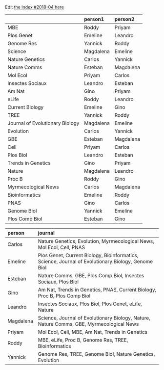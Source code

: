 Edit [the Index #2018-04 here](https://docs.google.com/document/d/1euNyhEsBiimH_rkhz9ersX9i_D6BtlDcjIiyl5QXaww/edit?usp=sharing)


|                                |person1   |person2   |
|:-------------------------------|:---------|:---------|
|MBE                             |Roddy     |Priyam    |
|Plos Genet                      |Emeline   |Leandro   |
|Genome Res                      |Yannick   |Roddy     |
|Science                         |Magdalena |Emeline   |
|Nature Genetics                 |Carlos    |Yannick   |
|Nature Comms                    |Esteban   |Magdalena |
|Mol Ecol                        |Priyam    |Carlos    |
|Insectes Sociaux                |Leandro   |Esteban   |
|Am Nat                          |Gino      |Priyam    |
|eLife                           |Roddy     |Leandro   |
|Current Biology                 |Emeline   |Gino      |
|TREE                            |Yannick   |Roddy     |
|Journal of Evolutionary Biology |Magdalena |Emeline   |
|Evolution                       |Carlos    |Yannick   |
|GBE                             |Esteban   |Magdalena |
|Cell                            |Priyam    |Carlos    |
|Plos Biol                       |Leandro   |Esteban   |
|Trends in Genetics              |Gino      |Priyam    |
|Nature                          |Magdalena |Leandro   |
|Proc B                          |Roddy     |Gino      |
|Myrmecological News             |Carlos    |Magdalena |
|Bioinformatics                  |Emeline   |Roddy     |
|PNAS                            |Gino      |Carlos    |
|Genome Biol                     |Yannick   |Emeline   |
|Plos Comp Biol                  |Esteban   |Gino      |




|person    |journal                                                                                            |
|:---------|:--------------------------------------------------------------------------------------------------|
|Carlos    |Nature Genetics, Evolution, Myrmecological News, Mol Ecol, Cell, PNAS                              |
|Emeline   |Plos Genet, Current Biology, Bioinformatics, Science, Journal of Evolutionary Biology, Genome Biol |
|Esteban   |Nature Comms, GBE, Plos Comp Biol, Insectes Sociaux, Plos Biol                                     |
|Gino      |Am Nat, Trends in Genetics, PNAS, Current Biology, Proc B, Plos Comp Biol                          |
|Leandro   |Insectes Sociaux, Plos Biol, Plos Genet, eLife, Nature                                             |
|Magdalena |Science, Journal of Evolutionary Biology, Nature, Nature Comms, GBE, Myrmecological News           |
|Priyam    |Mol Ecol, Cell, MBE, Am Nat, Trends in Genetics                                                    |
|Roddy     |MBE, eLife, Proc B, Genome Res, TREE, Bioinformatics                                               |
|Yannick   |Genome Res, TREE, Genome Biol, Nature Genetics, Evolution                                          |
